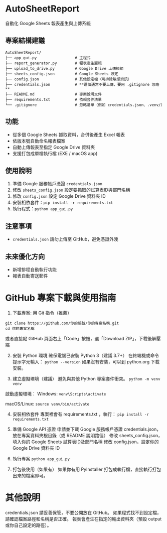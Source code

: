 # AutoSheetReport
自動化 Google Sheets 報表產生與上傳系統

## 專案結構建議
```
AutoSheetReport/
├── app_gui.py                 # 主程式
├── report_generator.py        # 報表產生邏輯
├── upload_to_drive.py         # Google Drive 上傳模組
├── sheets_config.json         # Google Sheets 設定
├── config.json                # 其他設定檔（可排除敏感資訊）
├── credentials.json           # **這個通常不要上傳，要用 .gitignore 忽略**
├── README.md                  # 專案說明文件
├── requirements.txt           # 依賴套件清單
└── .gitignore                 # 忽略清單（例如 credentials.json、.venv/）
```

## 功能
- 從多個 Google Sheets 抓取資料，合併後產生 Excel 報表
- 依版本號自動命名報表檔案
- 自動上傳報表至指定 Google Drive 資料夾
- 支援打包成單檔執行檔 (EXE / macOS app)

## 使用說明
1. 準備 Google 服務帳戶憑證 `credentials.json`
2. 修改 `sheets_config.json` 設定要抓取的試算表ID與部門名稱
3. 修改 `config.json` 設定 Google Drive 資料夾 ID
4. 安裝相依套件：`pip install -r requirements.txt`
5. 執行程式：`python app_gui.py`

## 注意事項
- `credentials.json` 請勿上傳至 GitHub，避免憑證外洩

## 未來優化方向
- 新增排程自動執行功能
- 報表自動寄送郵件

# GitHub 專案下載與使用指南
1. 下載專案: 用 Git 指令（推薦）
```
git clone https://github.com/你的帳號/你的專案名稱.git
cd 你的專案名稱
```
或者直接點 GitHub 頁面右上「Code」按鈕，選「Download ZIP」，下載後解壓縮


2. 安裝 Python 環境
確保電腦已安裝 Python 3（建議 3.7+）
在終端機或命令提示字元輸入：
```python --version```
如果沒有安裝，可以到 python.org 下載安裝。

3. 建立虛擬環境（建議）
避免與其他 Python 專案套件衝突。
```python -m venv venv```

啟動虛擬環境：
Windows:
`venv\Scripts\activate`

macOS/Linux:
`source venv/bin/activate`

4. 安裝相依套件
專案裡會有 requirements.txt ，執行：
`pip install -r requirements.txt`

6. 準備 Google API 憑證
申請並下載 Google 服務帳戶憑證 credentials.json，放在專案資料夾根目錄（或 README 說明路徑）
修改 sheets_config.json，填入你的 Google Sheets 試算表ID及部門名稱
修改 config.json，設定你的 Google Drive 資料夾 ID

6. 執行專案
`python app_gui.py`

7. 打包後使用（如果有）
如果你有用 PyInstaller 打包成執行檔，直接執行打包出來的檔案即可。

# 其他說明
credentials.json 請妥善保管，不要公開放在 GitHub。
如果程式找不到設定檔，請確認檔案路徑和名稱是否正確。
報表會產生在指定的輸出資料夾（預設 output 或你自己設定的路徑）。

